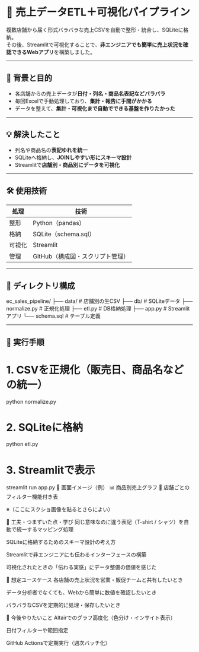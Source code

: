 # 🧾 売上データETL＋可視化パイプライン

複数店舗から届く形式バラバラな売上CSVを自動で整形・統合し、SQLiteに格納。  
その後、Streamlitで可視化することで、**非エンジニアでも簡単に売上状況を確認できるWebアプリ**を構築しました。

---

## 📌 背景と目的

- 各店舗からの売上データが**日付・列名・商品名表記などバラバラ**
- 毎回Excelで手動処理しており、**集計・報告に手間がかかる**
- データを整えて、**集計・可視化まで自動でできる基盤を作りたかった**

---

## 💡 解決したこと

- 列名や商品名の**表記ゆれを統一**
- SQLiteへ格納し、**JOINしやすい形にスキーマ設計**
- Streamlitで**店舗別・商品別にデータを可視化**

---

## 🛠 使用技術

| 処理 | 技術 |
|------|------|
| 整形 | Python（pandas） |
| 格納 | SQLite（schema.sql） |
| 可視化 | Streamlit |
| 管理 | GitHub（構成図・スクリプト管理） |

---

## 📁 ディレクトリ構成

ec_sales_pipeline/
├── data/ # 店舗別の生CSV
├── db/ # SQLiteデータ
├── normalize.py # 正規化処理
├── etl.py # DB格納処理
├── app.py # Streamlitアプリ
└── schema.sql # テーブル定義



---

## 🚀 実行手順


# 1. CSVを正規化（販売日、商品名などの統一）
python normalize.py

# 2. SQLiteに格納
python etl.py

# 3. Streamlitで表示
streamlit run app.py
🔎 画面イメージ（例）
📊 商品別売上グラフ
📍 店舗ごとのフィルター機能付き表

※（ここにスクショ画像を貼るとさらによい）

🧠 工夫・つまずいた点・学び
同じ意味なのに違う表記（T-shirt / シャツ）を自動で統一するマッピング処理

SQLiteに格納するためのスキーマ設計の考え方

Streamlitで非エンジニアにも伝わるインターフェースの構築

可視化されたときの「伝わる実感」にデータ整備の価値を感じた

🧳 想定ユースケース
各店舗の売上状況を営業・販促チームと共有したいとき

データ分析者でなくても、Webから簡単に数値を確認したいとき

バラバラなCSVを定期的に処理・保存したいとき

📌 今後やりたいこと
Altairでのグラフ高度化（色分け・インサイト表示）

日付フィルターや範囲指定

GitHub Actionsで定期実行（週次バッチ化）
